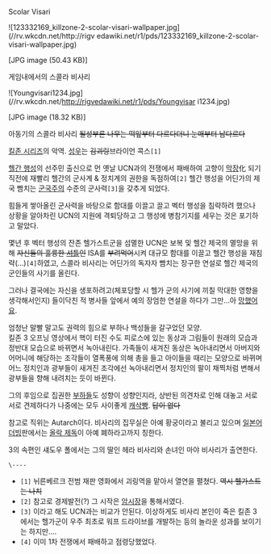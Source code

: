 Scolar Visari

![123332169_killzone-2-scolar-visari-wallpaper.jpg](//rv.wkcdn.net/http://rigv
edawiki.net/r1/pds/123332169_killzone-2-scolar-visari-wallpaper.jpg)

[JPG image (50.43 KB)]

  
게임내에서의 스콜라 비사리

![Youngvisari1234.jpg](//rv.wkcdn.net/http://rigvedawiki.net/r1/pds/Youngvisar
i1234.jpg)

[JPG image (18.32 KB)]

  
아동기의 스콜라 비사리 <del>될성부른 나무는 떡잎부터 다르다더니 눈매부터 남다르다</del>

[킬존 시리즈](%ED%82%AC%EC%A1%B4.md)의 악역. [성우](%EC%84%B1%EC%9A%B0.md)는
<del>김괴링</del>브라이언 콕스`[1]`

[헬간 행성](%ED%97%AC%EA%B0%84%20%ED%96%89%EC%84%B1.md)의 선주민 출신으로 먼 옛날 UCN과의
전쟁에서 패배하여 고향이 [막장](%EB%A7%89%EC%9E%A5.md)化 되기 직전에 재빨리 헬간의 군사계 & 정치계의 권한을
독점하여`[2]` 헬간 행성을 어딘가의 제국 빰치는
[군국주의](%EA%B5%B0%EA%B5%AD%EC%A3%BC%EC%9D%98.md) 수준의 군사력`[3]`을 갖추게 되었다.

힘들게 쌓아올린 군사력을 바탕으로 함대를 이끌고 끌고 벡터 행성을 침략하려 했으나 상황을 알아차린 UCN의 지원에 격퇴당하고 그 행성에
병참기지를 세우는 것은 포기하고 말았다.

몇년 후 벡터 행성의 잔존 헬가스트군을 섬멸한 UCN은 보복 및 헬간 제국의 멸망을 위해 <del>자신들의 훌륭한
[셔틀](%EC%85%94%ED%8B%80.md)인</del> ISA를 <del>부려먹어</del>시켜 대규모 함대를 이끌고 헬간
행성을 재침략(…)`[4]`하였고, 스콜라 비사리는 어딘가의 독자자 빰치는 장구한 연설로 헬간 제국의 군인들의 사기를 올린다.

그러나 결국에는 자신을 생포하려고(체포당할 시 헬가 군의 사기에 끼칠 막대한 영향을 생각해서인지) 들이닥친 적 병사들 앞에서 예의 장엄한
연설을 하다가 그만…아 [망했어요](%EB%A7%9D%ED%96%88%EC%96%B4%EC%9A%94.md).

엄청난 말빨 말고도 권력의 힘으로 부하나 백성들을 갈구었던 모양.  
킬존 3 오프닝 영상에서 핵이 터진 수도 피로스에 있는 동상과 그림들이 원래의 모습과 정반대 모습으로 바뀌면서 녹아내린다. 가족들이 새겨진
동상은 녹아내리면서 아버지와 어머니에 해당하는 조각들이 열폭풍에 의해 총을 들고 아이들을 때리는 모양으로 바뀌며 어느 정치인과 광부들이
새겨진 조각에선 녹아내리면서 정치인의 팔이 채찍처럼 변해서 광부들을 향해 내려치는 듯이 바뀐다.

그의 후임으로 집권한 [부하](%EC%9A%94%ED%95%9C%20%EC%8A%A4%ED%83%88.md)[들](%EC%98%AC%EB%9D%BD%20%EC%A0%9C%EB%8F%85.md)도 성향이 성향인지라, 상반된 의견차로 인해 대놓고 서로서로 견제하다가
나중에는 모두 사이좋게 [캐삭빵](%EC%BA%90%EC%82%AD%EB%B9%B5.md). <del>답이 없다</del>

참고로 직위는 Autarch이다. 비사리의 집무실은 아예 황궁이라고 불리고 있으며
[일본어](%EC%9D%BC%EB%B3%B8%EC%96%B4.md) [더빙](%EB%8D%94%EB%B9%99.md)판에서는
[올락 제독](%EC%98%AC%EB%9D%BD%20%EC%A0%9C%EB%8F%85.md)이 아예 폐하라고까지 칭한다.

3의 속편인 섀도우 폴에서는 그의 딸인 헤라 비사리와 손녀인 마야 비사리가 출연한다.  

`\----`

  * `[1]` 뉘른베르크 전범 재판 영화에서 괴링역을 맡아서 열연을 펼쳤다. <del>역시 헬가스트는 나치</del>
  * `[2]` 참고로 경제발전(?) 그 시작은 [암시장](%EC%95%94%EC%8B%9C%EC%9E%A5.md)을 통해서였다.
  * `[3]` 이라고 해도 UCN과는 비교가 안된다. 이상하게도 비사리 본인이 죽은 킬존 3에서는 헬가군이 우주 최초로 워프 드라이브를 개발하는 등의 놀라운 성과를 보이기는 하지만….
  * `[4]` 이미 1차 전쟁에서 패배하고 점령당했었다.

